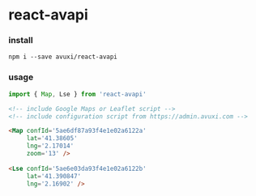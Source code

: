 # react-avapi

### install

```
npm i --save avuxi/react-avapi
```

### usage

```js
import { Map, Lse } from 'react-avapi'

```

```html
<!-- include Google Maps or Leaflet script -->
<!-- include configuration script from https://admin.avuxi.com -->

<Map confId='5ae6df87a93f4e1e02a6122a'
     lat='41.38605'
     lng='2.17014'
     zoom='13' />
     
<Lse confId='5ae6e03da93f4e1e02a6122b'
     lat='41.390847'
     lng='2.16902' />
```